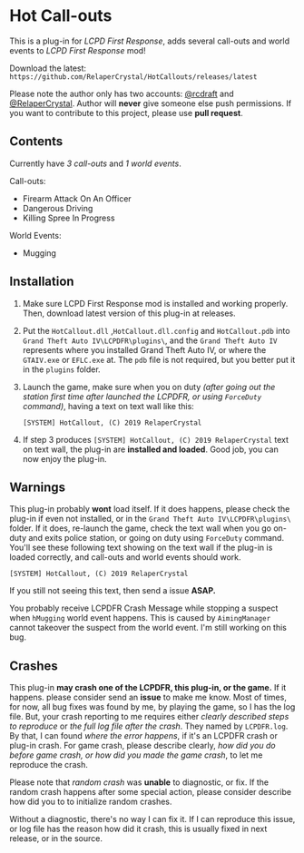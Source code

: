 # Hot Call-outs
This is a plug-in for *LCPD First Response*, adds several call-outs and world events to *LCPD First Response* mod!

Download the latest: `https://github.com/RelaperCrystal/HotCallouts/releases/latest`

Please note the author only has two accounts: [@rcdraft](https://github.com/rcdraft) and [@RelaperCrystal](https://github.com/RelaperCrystal). Author will **never** give someone else push permissions. If you want to contribute to this project, please use **pull request**.

## Contents

Currently have *3 call-outs* and *1 world events*.

Call-outs:

- Firearm Attack On An Officer
- Dangerous Driving
- Killing Spree In Progress

World Events:

- Mugging

## Installation

1. Make sure LCPD First Response mod is installed and working properly. Then, download latest version of this plug-in at releases.

2. Put the `HotCallout.dll` ,`HotCallout.dll.config` and `HotCallout.pdb` into `Grand Theft Auto IV\LCPDFR\plugins\`, and the `Grand Theft Auto IV` represents where you installed Grand Theft Auto IV, or where the `GTAIV.exe` or `EFLC.exe` at. The `pdb` file is not required, but you better put it in the `plugins` folder.

3. Launch the game, make sure when you on duty *(after going out the station first time after launched the LCPDFR, or using `ForceDuty` command)*, having a text on text wall like this:

   `[SYSTEM] HotCallout, (C) 2019 RelaperCrystal`

4. If step 3 produces `[SYSTEM] HotCallout, (C) 2019 RelaperCrystal` text on text wall, the plug-in are **installed and loaded**. Good job, you can now enjoy the plug-in.

## Warnings

This plug-in probably **wont** load itself. If it does happens, please check the plug-in if even not installed, or in the  `Grand Theft Auto IV\LCPDFR\plugins\` folder. If it does, re-launch the game, check the text wall when you go on-duty and exits police station, or going on duty using `ForceDuty` command. You'll see these following text showing on the text wall if the plug-in is loaded correctly, and call-outs and world events should work.

`[SYSTEM] HotCallout, (C) 2019 RelaperCrystal`

If you still not seeing this text, then send a issue **ASAP.**

You probably receive LCPDFR Crash Message while stopping a suspect when `hMugging` world event happens. This is caused by `AimingManager` cannot takeover the suspect from the world event. I'm still working on this bug.

## Crashes

This plug-in **may crash one of the LCPDFR, this plug-in, or the game.** If it happens. please consider send an **issue** to make me know. Most of times, for now, all bug fixes was found by me, by playing the game, so I has the log file. But, your crash reporting to me requires either *clearly described steps to reproduce* or *the full log file after the crash*. They named by `LCPDFR.log`. By that, I can found *where the error happens*, if it's an LCPDFR crash or plug-in crash. For game crash, please describe clearly, *how did you do before game crash, or how did you made the game crash*, to let me reproduce the crash.

Please note that *random crash* was **unable** to diagnostic, or fix. If the random crash happens after some special action, please consider describe how did you to to initialize random crashes. 

Without a diagnostic, there's no way I can fix it. If I can reproduce this issue, or log file has the reason how did it crash, this is usually fixed in next release, or in the source. 